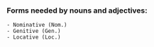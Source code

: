 ### Forms needed by nouns and adjectives:
    - Nominative (Nom.)
    - Genitive (Gen.)
    - Locative (Loc.)